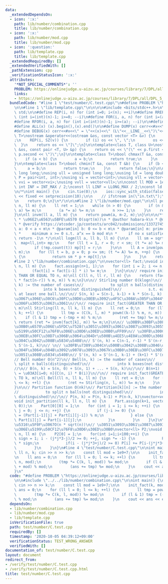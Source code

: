 ```yaml
---
data:
  _extendedDependsOn:
  - icon: ':x:'
    path: lib/number/combination.cpp
    title: lib/number/combination.cpp
  - icon: ':x:'
    path: lib/number/mod.cpp
    title: lib/number/mod.cpp
  - icon: ':question:'
    path: lib/template.cpp
    title: lib/template.cpp
  _extendedRequiredBy: []
  _extendedVerifiedWith: []
  _pathExtension: cpp
  _verificationStatusIcon: ':x:'
  attributes:
    '*NOT_SPECIAL_COMMENTS*': ''
    PROBLEM: https://onlinejudge.u-aizu.ac.jp/courses/library/7/DPL/all/DPL_5_C
    links:
    - https://onlinejudge.u-aizu.ac.jp/courses/library/7/DPL/all/DPL_5_C
  bundledCode: "#line 1 \"test/number/C.test.cpp\"\n#define PROBLEM \"https://onlinejudge.u-aizu.ac.jp/courses/library/7/DPL/all/DPL_5_C\"\
    \n\n#line 1 \"lib/template.cpp\"\n\n\n\n#include <bits/stdc++.h>\n\nusing namespace\
    \ std;\n\n#define REP(i, n) for (int i=0; i<(n); ++i)\n#define RREP(i, n) for\
    \ (int i=(int)(n)-1; i>=0; --i)\n#define FOR(i, a, n) for (int i=(a); i<(n); ++i)\n\
    #define RFOR(i, a, n) for (int i=(int)(n)-1; i>=(a); --i)\n\n#define SZ(x) ((int)(x).size())\n\
    #define ALL(x) (x).begin(),(x).end()\n\n#define DUMP(x) cerr<<#x<<\" = \"<<(x)<<endl\n\
    #define DEBUG(x) cerr<<#x<<\" = \"<<(x)<<\" (L\"<<__LINE__<<\")\"<<endl;\n\ntemplate<class\
    \ T>\nostream &operator<<(ostream &os, const vector <T> &v) {\n    os << \"[\"\
    ;\n    REP(i, SZ(v)) {\n        if (i) os << \", \";\n        os << v[i];\n  \
    \  }\n    return os << \"]\";\n}\n\ntemplate<class T, class U>\nostream &operator<<(ostream\
    \ &os, const pair <T, U> &p) {\n    return os << \"(\" << p.first << \" \" <<\
    \ p.second << \")\";\n}\n\ntemplate<class T>\nbool chmax(T &a, const T &b) {\n\
    \    if (a < b) {\n        a = b;\n        return true;\n    }\n    return false;\n\
    }\n\ntemplate<class T>\nbool chmin(T &a, const T &b) {\n    if (b < a) {\n   \
    \     a = b;\n        return true;\n    }\n    return false;\n}\n\nusing ll =\
    \ long long;\nusing ull = unsigned long long;\nusing ld = long double;\nusing\
    \ P = pair<int, int>;\nusing vi = vector<int>;\nusing vll = vector<ll>;\nusing\
    \ vvi = vector<vi>;\nusing vvll = vector<vll>;\n\nconst ll MOD = 1e9 + 7;\nconst\
    \ int INF = INT_MAX / 2;\nconst ll LINF = LLONG_MAX / 2;\nconst ld eps = 1e-9;\n\
    \n/*\nint main() {\n    cin.tie(0);\n    ios::sync_with_stdio(false);\n    cout\
    \ << fixed << setprecision(10);\n\n    // ifstream in(\"in.txt\");\n    // cin.rdbuf(in.rdbuf());\n\
    \n    return 0;\n}\n*/\n\n\n#line 2 \"lib/number/mod.cpp\"\n\nll powm(ll a, ll\
    \ n, ll m) {\n    ll ret = 1;\n    while (n > 0) {\n        if (n & 1) (ret *=\
    \ a) %= m;\n        (a *= a) %= m;\n        n >>= 1;\n    }\n    return ret;\n\
    }\n\nll invm(ll a, ll m) {\n    return powm(a, m-2, m);\n}\n\n\n/**\n * @brief\n\
    \ * \u96E2\u6563\u5BFE\u6570 O(sqrt(m))\n * @author habara-k\n * @date 2020/05/18\n\
    \ * @verify https://atcoder.jp/contests/arc042/submissions/13372745\n *\n * @param[in]\
    \ a: 0 < a < m\n * @param[in] b: 0 <= b < m\n * @param[in] m: prime\n * @return:\n\
    \ *     minimum x >= 0 s.t. a^x == b mod m\n *     if no x satisfies the condition,\
    \ return -1\n */\n\nll logm(ll a, ll b, ll m) {\n\n    ll sm = sqrt(m);\n\n  \
    \  map<ll,int> mp;\n    for (ll t = 1, r = 0; r < sm; (t *= a) %= m, ++r) {\n\
    \        if (!mp.count(t)) mp[t] = r;\n    }\n\n    ll A = invm(powm(a, sm, m),\
    \ m);\n    for (ll t = b, p = 0; p <= sm; (t *= A) %= m, ++p) {\n        if (mp.count(t))\
    \ {\n            return sm * p + mp[t];\n        }\n    }\n    return -1;\n}\n\
    #line 2 \"lib/number/combination.cpp\"\n\nvector<ll> fact;\nvoid init_fact(int\
    \ n, ll m) {\n    fact.assign(n+1, 1);\n    for (int i = 2; i <= n; ++i) {\n \
    \       (fact[i] = fact[i-1] * i) %= m;\n    }\n}\n\n// require init_fact(GREATER\
    \ THAN OR EQUAL TO n, m)\nll C(ll n, ll r, ll m) {\n    return (fact[n] * invm((fact[r]\
    \ * fact[n-r]) % m, m)) % m;\n}\n\n// Stirling number O(klogn)\n// Stirling(n,\
    \ k) := the number of cases\n//            to split n balls(distinguished)\n//\
    \            into k boxes(not distinguished)\n//            s.t. each box contains\
    \ at least one ball.\n//\n// S(n, k) = S(n-1, k-1) + k * S(n-1, k) : n, k\u307E\
    \u3067\u306E\u30C6\u30FC\u30D6\u30EB\u3092\u4F5C\u308A\u305F\u3044\u3068\u304D\
    \u306F\u3053\u3063\u3061\n//\n// require init_fact(GREATER THAN OR EQUAL TO k,\
    \ m)\nll Stirling(ll n, ll k, ll m) {\n    ll ret = 0;\n    for (ll l = 0; l <=\
    \ k; ++l) {\n        ll tmp = (C(k, l, m) * powm((k-l) % m, n, m)) % m;\n    \
    \    if (l & 1) tmp = (-tmp + m) % m;\n        (ret += tmp) %= m;\n    }\n   \
    \ return (ret *= invm(fact[k], m)) %= m;\n}\n\n// \u30B9\u30BF\u30FC\u30EA\u30F3\
    \u30B0\u6570\u306E\u5FDC\u7528(\u3051\u3093\u3061\u3087\u3093\u3055\u3093\u306E\
    \u5199\u50CF12\u76F8\u306E\u30D6\u30ED\u30B0\uFF09\n// \u30FB\u300C\u5404\u30B0\
    \u30EB\u30FC\u30D7\u306B\u3064\u304Dr\u500B\u4EE5\u4E0A\u300D\u306E\u5236\u9650\
    \u304C\u3042\u308B\u5834\u5408\n// S'(n, k) = C(n-1, r-1) * S'(n-r, k-1) + k *\
    \ S'(n-1, k)\n// \n// \u30FB\u7389\u304Cn\u500B\u3042\u308B\u3046\u3061\u306E\u3044\
    \u304F\u3064\u304B\u3092\u9078\u3093\u3067k\u30B0\u30EB\u30FC\u30D7\u306B\u5206\
    \u3051\u308B\u5834\u5408\n// S'(n, k) = S'(n-1, k-1) + (k+1) * S'(n-1, k)\n\n\
    // Bell number O(n^2)\n// Bell(n, k) := the number of cases\n//            to\
    \ split n balls(distinguished)\n//            into k boxes(not distinguished)\n\
    //\n// B(n, k) = S(n, 0) + S(n, 1) + ... + S(n, k)\n//\n// B(n+1) := B(n+1, n+1)\
    \ = \u03A3[i=0; n]{C(n, i) * B(i)}\n//\n// require init_fact(GREATER THAN OR EQUAL\
    \ TO k, m)\nll Bell(ll n, ll k, ll m) {\n    ll ret = 0;\n    for (ll l = 0; l\
    \ <= k; ++l) {\n        (ret += Stirling(n, l, m)) %= m;\n    }\n    return ret;\n\
    }\n\n// Partition function O(nk)\n// Partition[k][n] := the number of cases\n\
    //            to split n balls(not distinguished)\n//            into k boxes(not\
    \ distinguished)\n//\n// P(n, k) = P(n, k-1) + P(n-k, k)\nvector<vector<ll>> Part;\n\
    void init_partition(ll k, ll n, ll m) {\n    Part.assign(k+1, vector<ll>(n+1,\
    \ 0));\n    Part[0][0] = 1;\n    for (int i = 1; i <= k; ++i) {\n        for (int\
    \ j = 0; j <= n; ++j) {\n            if (j-i >= 0) {\n                Part[i][j]\
    \ = (Part[i-1][j] + Part[i][j-i]) % m;\n            } else {\n               \
    \ Part[i][j] = Part[i-1][j];\n            }\n        }\n    }\n}\n\n// \u8B0E\u6F38\
    \u5316\u5F0F\u3067O(n * sqrt(n))\n// \u3051\u3093\u3061\u3087\u3093\u3055\u3093\
    \u306E\u5199\u50CF12\u76F8\u30D6\u30ED\u30B0\nvector<ll> P2;\nvoid partition_fast(ll\
    \ n, ll m) {\n    P2[0] = 1;\n    for(int i=1;i<100;++i) {\n        for(int j=1,\
    \ sign = 1; i - (j*j*3-j)/2 >= 0; ++j, sign *= -1) {\n            P2[i] += P[i-(j*j*3-j)/2]\
    \ * sign;\n            if(i - (j*j*3+j)/2 >= 0) P[i] += P[i-(j*j*3+j)/2] * sign;\n\
    \        }\n    }\n}\n#line 4 \"test/number/C.test.cpp\"\n\nint main() {\n   \
    \ ll n, k; cin >> n >> k;\n    const ll mod = 1e9+7;\n\n    init_fact(k, mod);\n\
    \n    ll ans = 0;\n    for (ll l = 0; l <= k; ++l) {\n        ll tmp = powm(k-l,\
    \ n, mod);\n        (tmp *= C(k, l, mod)) %= mod;\n        if (l & 1) tmp = (-tmp\
    \ + mod) % mod;\n        (ans += tmp) %= mod;\n    }\n    cout << ans << endl;\n\
    }\n"
  code: "#define PROBLEM \"https://onlinejudge.u-aizu.ac.jp/courses/library/7/DPL/all/DPL_5_C\"\
    \n\n#include \"../../lib/number/combination.cpp\"\n\nint main() {\n    ll n, k;\
    \ cin >> n >> k;\n    const ll mod = 1e9+7;\n\n    init_fact(k, mod);\n\n    ll\
    \ ans = 0;\n    for (ll l = 0; l <= k; ++l) {\n        ll tmp = powm(k-l, n, mod);\n\
    \        (tmp *= C(k, l, mod)) %= mod;\n        if (l & 1) tmp = (-tmp + mod)\
    \ % mod;\n        (ans += tmp) %= mod;\n    }\n    cout << ans << endl;\n}\n"
  dependsOn:
  - lib/number/combination.cpp
  - lib/number/mod.cpp
  - lib/template.cpp
  isVerificationFile: true
  path: test/number/C.test.cpp
  requiredBy: []
  timestamp: '2020-10-05 04:39:12+09:00'
  verificationStatus: TEST_WRONG_ANSWER
  verifiedWith: []
documentation_of: test/number/C.test.cpp
layout: document
redirect_from:
- /verify/test/number/C.test.cpp
- /verify/test/number/C.test.cpp.html
title: test/number/C.test.cpp
---
```

